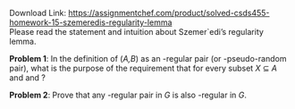 Download Link: https://assignmentchef.com/product/solved-csds455-homework-15-szemeredis-regularity-lemma
<br>
Please read the statement and intuition about Szemer`edi’s regularity lemma.

<strong>Problem 1</strong>: In the definition of (<em>A,B</em>) as an -regular pair (or -pseudo-random pair), what is the purpose of the requirement that for every subset <em>X </em>⊆ <em>A </em>and and ?

<strong>Problem 2</strong>: Prove that any -regular pair in <em>G </em>is also -regular in <em>G</em>.